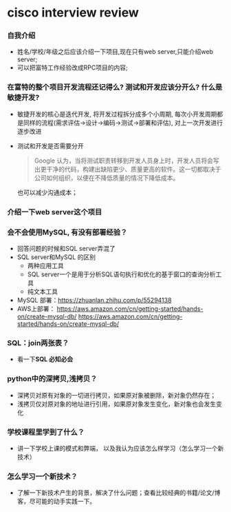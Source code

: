  # cisco interview review
 
 ### 自我介绍
 - 姓名/学校/年级之后应该介绍一下项目,现在只有web server,只能介绍web server; 
 - 可以把富特工作经验改成RPC项目的内容;

### 在富特的整个项目开发流程还记得么? 测试和开发应该分开么? 什么是敏捷开发?
- 敏捷开发的核心是迭代开发, 将开发过程拆分成多个小周期, 每次小开发周期都是同样的流程(需求评估->设计->编码->测试->部署和评估), 对上一次开发进行逐步改进
- 测试和开发是否需要分开
  
  > Google 认为，当将测试职责转移到开发人员身上时，开发人员将会写出更干净的代码，构建出缺陷更少、质量更高的软件。这一切都取决于公司如何组织，以便在不降低质量的情况下降低成本。
  
  也可以减少沟通成本；

### 介绍一下web server这个项目

### 会不会使用MySQL, 有没有部署经验？
- 回答问题的时候和SQL server弄混了
- SQL server和MySQL 的区别
  - 两种应用工具
  - SQL server一个是用于分析SQL语句执行和优化的基于窗口的查询分析工具
  - 纯文本工具
- MySQL 部署：https://zhuanlan.zhihu.com/p/55294138
- AWS上部署： https://aws.amazon.com/cn/getting-started/hands-on/create-mysql-db/
  https://aws.amazon.com/cn/getting-started/hands-on/create-mysql-db/

### SQL：join两张表？ 
- 看一下**SQL 必知必会**

### python中的深拷贝,浅拷贝？
- 深拷贝对原有对象的一切进行拷贝，如果原对象被删除，新对象仍然存在；
- 浅拷贝仅对原对象的地址进行引用，如果原对象发生变化，新对象也会发生变化
  
### 学校课程里学到了什么？
- 讲一下学校上课的模式和弊端， 以及我认为应该怎么样学习（怎么学习一个新技术）
  
### 怎么学习一个新技术？
- 了解一下新技术产生的背景，解决了什么问题；查看比较经典的书籍/论文/博客，尽可能的动手实践一下。